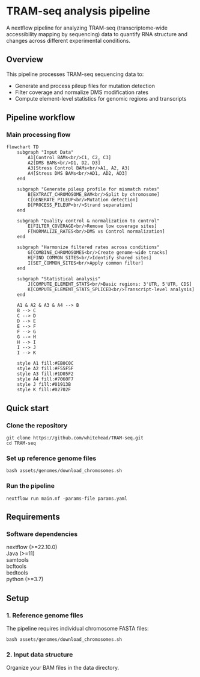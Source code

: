 # TRAM-seq analysis pipeline

A nextflow pipeline for analyzing TRAM-seq (transcriptome-wide accessibility mapping by sequencing) data to quantify RNA structure and changes across different experimental conditions.

## Overview

This pipeline processes TRAM-seq sequencing data to:
- Generate and process pileup files for mutation detection
- Filter coverage and normalize DMS modification rates
- Compute element-level statistics for genomic regions and transcripts

## Pipeline workflow

### Main processing flow

```mermaid
flowchart TD
    subgraph "Input Data"
        A1[Control BAMs<br/>C1, C2, C3]
        A2[DMS BAMs<br/>D1, D2, D3]
        A3[Stress Control BAMs<br/>A1, A2, A3]
        A4[Stress DMS BAMs<br/>AD1, AD2, AD3]
    end
    
    subgraph "Generate pileup profile for mismatch rates"
        B[EXTRACT_CHROMOSOME_BAM<br/>Split by chromosome]
        C[GENERATE_PILEUP<br/>Mutation detection]
        D[PROCESS_PILEUP<br/>Strand separation]
    end
    
    subgraph "Quality control & normalization to control"
        E[FILTER_COVERAGE<br/>Remove low coverage sites]
        F[NORMALIZE_RATES<br/>DMS vs Control normalization]
    end
    
    subgraph "Harmonize filtered rates across conditions"
        G[COMBINE_CHROMOSOMES<br/>Create genome-wide tracks]
        H[FIND_COMMON_SITES<br/>Identify shared sites]
        I[SET_COMMON_SITES<br/>Apply common filter]
    end
    
    subgraph "Statistical analysis"
        J[COMPUTE_ELEMENT_STATS<br/>Basic regions: 3'UTR, 5'UTR, CDS]
        K[COMPUTE_ELEMENT_STATS_SPLICED<br/>Transcript-level analysis]
    end
    
    A1 & A2 & A3 & A4 --> B
    B --> C
    C --> D
    D --> E
    E --> F
    F --> G
    G --> H
    H --> I
    I --> J
    I --> K
    
    style A1 fill:#EB0C0C
    style A2 fill:#F55F5F
    style A3 fill:#1D05F2
    style A4 fill:#7060F7
    style J fill:#01913B
    style K fill:#02702F
```

## Quick start
### Clone the repository
```
git clone https://github.com/whitehead/TRAM-seq.git
cd TRAM-seq
```

### Set up reference genome files
```
bash assets/genomes/download_chromosomes.sh
```

### Run the pipeline
```
nextflow run main.nf -params-file params.yaml
```

## Requirements
### Software dependencies

nextflow (>=22.10.0)\
Java (>=11)\
samtools\
bcftools\
bedtools\
python (>=3.7)

## Setup

### 1. Reference genome files

The pipeline requires individual chromosome FASTA files:
```
bash assets/genomes/download_chromosomes.sh
```

### 2. Input data structure

Organize your BAM files in the data directory.
